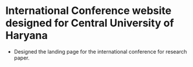 # International Conference website designed for Central University of Haryana

- Designed the landing page for the international conference for research paper.
